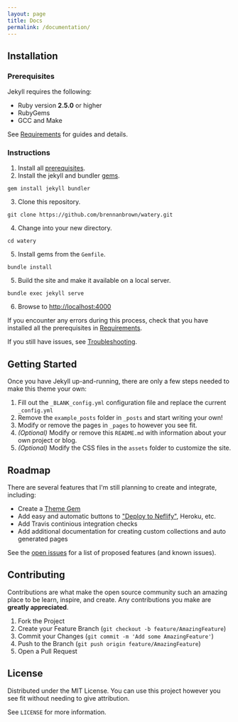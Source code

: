 ```yaml
---
layout: page
title: Docs
permalink: /documentation/
---
```


## Installation

### Prerequisites

Jekyll requires the following:

- Ruby version **2.5.0** or higher
- RubyGems
- GCC and Make

See [Requirements](https://jekyllrb.com/docs/installation/#requirements) for guides and details.

### Instructions

1. Install all [prerequisites](https://jekyllrb.com/docs/installation/).
2. Install the jekyll and bundler [gems](https://jekyllrb.com/docs/ruby-101/#gems).

```
gem install jekyll bundler
```

3. Clone this repository.

```
git clone https://github.com/brennanbrown/watery.git
```

4. Change into your new directory.

```
cd watery
```

5. Install gems from the `Gemfile`.

```
bundle install
```

5. Build the site and make it available on a local server.

```
bundle exec jekyll serve
```

6. Browse to [http://localhost:4000](http://localhost:4000)

If you encounter any errors during this process, check that you have installed all the prerequisites in [Requirements](https://jekyllrb.com/docs/installation/#requirements).

If you still have issues, see [Troubleshooting](https://jekyllrb.com/docs/troubleshooting/#configuration-problems).

## Getting Started

Once you have Jekyll up-and-running, there are only a few steps needed to make this theme your own:

1. Fill out the `_BLANK_config.yml` configuration file and replace the current `_config.yml`
2. Remove the `example_posts` folder in `_posts` and start writing your own!
3. Modify or remove the pages in `_pages` to however you see fit.
4. _(Optional)_ Modify or remove this `README.md` with information about your own project or blog.
5. _(Optional)_ Modify the CSS files in the `assets` folder to customize the site.

<!-- ROADMAP -->

## Roadmap

There are several features that I'm still planning to create and integrate, including:

- Create a [Theme Gem](https://jekyllrb.com/docs/themes/#publishing-your-theme)
- Add easy and automatic buttons to ["Deploy to Neflify"](https://docs.netlify.com/site-deploys/create-deploys/#deploy-to-netlify-button), Heroku, etc.
- Add Travis continious integration checks
- Add additional documentation for creating custom collections and auto generated pages

See the [open issues](https://github.com/othneildrew/Best-README-Template/issues) for a list of proposed features (and known issues).

<!-- CONTRIBUTING -->

## Contributing

Contributions are what make the open source community such an amazing place to be learn, inspire, and create. Any contributions you make are **greatly appreciated**.

1. Fork the Project
2. Create your Feature Branch (`git checkout -b feature/AmazingFeature`)
3. Commit your Changes (`git commit -m 'Add some AmazingFeature'`)
4. Push to the Branch (`git push origin feature/AmazingFeature`)
5. Open a Pull Request

<!-- LICENSE -->

## License

Distributed under the MIT License. You can use this project however you see fit without needing to give attribution.

See `LICENSE` for more information.
